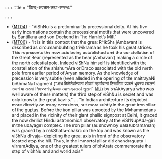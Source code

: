 +++
title = "विष्ण्व्-अवतार-कथा-सम्बन्धः"

+++
- {[MT04](https://manasataramgini.wordpress.com/2004/12/06/the-snake-of-vishnu/)} - "ViShNu is a predominantly precessional deity. All his five early incarnations contain the precessional motifs that were uncovered by Santillana and von Dechend in The Hamlet’s Mill."
- {[MT06](https://manasataramgini.wordpress.com/2006/04/22/dandins-purvapithika-of-dasha-kumara-charitra/)} - "It is in this context that the great R^ikSha jAmbavant is described as circumambulating trivikrama as he took his great strides. This represents the new axis being established and the constellation of the Great Bear (represented as the bear jAmbavant) making a circle of the north celestial pole. Indeed viShNu himself is identified with the constellation of the shishumAra or Draco associated with the old north pole from earlier period of Aryan memory.  As the knowledge of precession is very subtle (even alluded in the opening of the maitrayaNi brAhmaNa fragment ("अथ किमेतैर्वान्यानां शोषणं महार्णवानां शिखरिणां प्रपतनं ध्रुवस्य प्रचलनं स्थानं वा तरूणां निमज्जनं पृथिव्याः स्थानादपसरणं सुराणं" [MU](https://sanskritdocuments.org/doc_upanishhat/maitri.html?lang=sa)) by shAkAyanya who was well aware of these matters) the third step of viShNu is secret and was only know to the great kavi-s." ... "In Indian architecture its depicted more directly on many occasions, but more subtly in the great iron pillar of the guptas. Before the iron pillar was uprooted by the Mohammedans and placed in the vicinity of their giant phallic signpost at Delhi, it graced the now derilict Hindu astronomical observatory at the viShNupAda-giri in the udayagiri complex. The iron pillar (as shown by Balasubramanian) was graced by a nakShatra-chakra on the top and was known as the viShNu dhvaja– depicting the great axis in front of the observatory located atop the hill. Thus, in the immortal pillar did chandragupta II vikramAditya, one of the greatest rulers of bhArata commemorate the step of viShNu and and world axis."